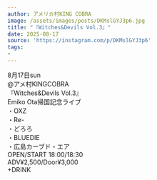 ```yaml
---
author: アメリカ村KING COBRA
image: /assets/images/posts/DKMslGYJ3p6.jpg
title: "『Witches&Devils Vol.3』"
date: 2025-08-17
source: 'https://instagram.com/p/DKMslGYJ3p6'
tags:
- 
---
```

8月17日sun<br>
 @アメ村KINGCOBRA<br>
『Witches&Devils Vol.3』<br>
Emiko Ota帰国記念ライブ<br>
・OXZ<br>
・Re-<br>
・どろろ<br>
・BLUEDIE<br>
・広島カーブド・エア<br>
OPEN/START 18:00/18:30<br>
ADV¥2,500/Door¥3,000<br>
+DRINK